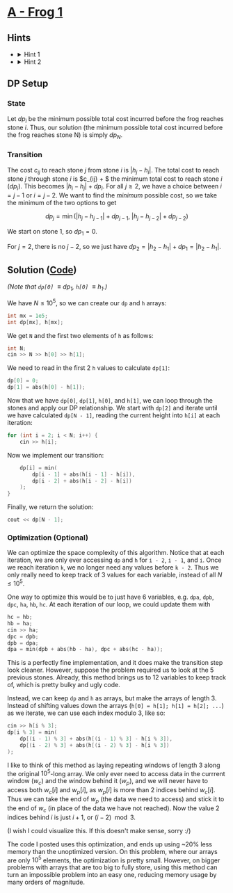 # [A - Frog 1](https://atcoder.jp/contests/dp/tasks/dp_a)

## Hints
- <details>
    <summary>Hint 1</summary>
    What definition for our state allows the solution to fall into place at <code>dp[N]</code>?
  </details>
- <details>
    <summary>Hint 2</summary>
    If <code>dp[i]</code> is the minimum cost to <code>i</code>, what is the cost to <code>j</code> through <code>i</code> for <code>j = i + 1</code> or <code>j = i + 2</code>? How does this relate to <code>dp[j]</code>?
  </details>

## DP Setup
### State
Let $dp_i$ be the minimum possible total cost incurred before the frog reaches stone $i$. Thus, our solution (the minimum possible total cost incurred before the frog reaches stone N) is simply $dp_N$.

### Transition
The cost $c_{ij}$ to reach stone $j$ from stone $i$ is $|h_j-h_i|$. The total cost to reach stone $j$ through stone $i$ is $c_{ij} + $ the minimum total cost to reach stone $i$ ($dp_i$). This becomes $|h_i-h_j| + dp_i$. For all $j \geq 2$, we have a choice between $i = j - 1$ or $i = j - 2$. We want to find the *minimum* possible cost, so we take the minimum of the two options to get

$$ dp_j = \min(|h_j-h_{j-1}| + dp_{j-1}, \; |h_j-h_{j-2}| + dp_{j-2}) $$

We start on stone 1, so $dp_1 = 0$. 

For $j = 2$, there is no $j-2$, so we just have $dp_2 = |h_2-h_1| + dp_1 = |h_2-h_1|$.


## Solution ([Code](code.cpp))
*(Note that `dp[0]` $\equiv dp_1$, `h[0]` $\equiv h_1$.)*

We have $N \leq 10^5$, so we can create our `dp` and `h` arrays:
```cpp
int mx = 1e5;
int dp[mx], h[mx];
```
We get `N` and the first two elements of `h` as follows:
```cpp
int N;
cin >> N >> h[0] >> h[1];
```
We need to read in the first 2 `h` values to calculate `dp[1]`:
```cpp
dp[0] = 0; 
dp[1] = abs(h[0] - h[1]);
```
Now that we have `dp[0]`, `dp[1]`, `h[0]`, and `h[1]`, we can loop through the stones and apply our DP relationship. We start with `dp[2]` and iterate until we have calculated `dp[N - 1]`, reading the current height into `h[i]` at each iteration:
```cpp
for (int i = 2; i < N; i++) {
	cin >> h[i];
```
Now we implement our transition:
```cpp
	dp[i] = min(
		dp[i - 1] + abs(h[i - 1] - h[i]),
		dp[i - 2] + abs(h[i - 2] - h[i])
	);
}
```
Finally, we return the solution:
```cpp
cout << dp[N - 1];
```
### Optimization (Optional)
We can optimize the space complexity of this algorithm. Notice that at each iteration, we are only ever accessing `dp` and `h` for `i - 2`, `i - 1`, and `i`. Once we reach iteration `k`, we no longer need any values before `k - 2`. Thus we only really need to keep track of 3 values for each variable, instead of all $N \leq 10^5$.

One way to optimize this would be to just have 6 variables, e.g. `dpa`, `dpb`, `dpc`, `ha`, `hb`, `hc`. At each iteration of our loop, we could update them with 
```cpp
hc = hb;
hb = ha;
cin >> ha;
dpc = dpb;
dpb = dpa;
dpa = min(dpb + abs(hb - ha), dpc + abs(hc - ha));
```
This is a perfectly fine implementation, and it does make the transition step look cleaner. However, suppose the problem required us to look at the 5 previous stones. Already, this method brings us to 12 variables to keep track of, which is pretty bulky and ugly code.

Instead, we can keep `dp` and `h` as arrays, but make the arrays of length 3. Instead of shifting values down the arrays (`h[0] = h[1]; h[1] = h[2]; ...`) as we iterate, we can use each index modulo 3, like so:
```cpp
cin >> h[i % 3];
dp[i % 3] = min(
	dp[(i - 1) % 3] + abs(h[(i - 1) % 3] - h[i % 3]),
	dp[(i - 2) % 3] + abs(h[(i - 2) % 3] - h[i % 3])
);
```
I like to think of this method as laying repeating windows of length 3 along the original $10^5$-long array. We only ever need to access data in the currrent window ($w_c$) and the window behind it ($w_p$), and we will never have to access both $w_c[i]$ and $w_p[i]$, as $w_p[i]$ is more than 2 indices behind $w_c[i]$. Thus we can take the end of $w_p$ (the data we need to access) and stick it to the end of $w_c$ (in place of the data we have not reached). Now the value 2 indices behind $i$ is just $i + 1$, or $(i - 2) \mod 3$. 

(I wish I could visualize this. If this doesn't make sense, sorry :/)

The code I posted uses this optimization, and ends up using ~20% less memory than the unoptimized version. On this problem, where our arrays are only $10^5$ elements, the optimization is pretty small. However, on bigger problems with arrays that are too big to fully store, using this method can turn an impossible problem into an easy one, reducing memory usage by many orders of magnitude.